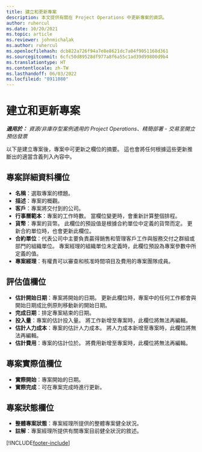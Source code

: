 ```yaml
---
title: 建立和更新專案
description: 本文提供有關在 Project Operations 中更新專案的資訊。
author: ruhercul
ms.date: 10/20/2021
ms.topic: article
ms.reviewer: johnmichalak
ms.author: ruhercul
ms.openlocfilehash: dcb822a726f94a7e8e8621dc7a04f9051168d361
ms.sourcegitcommit: 6cfc50d89528df977a8f6a55c1ad39d99800d9b4
ms.translationtype: HT
ms.contentlocale: zh-TW
ms.lasthandoff: 06/03/2022
ms.locfileid: "8911080"
---
```

# <a name="create-and-update-a-project"></a>建立和更新專案

_**適用於：** 資源/非庫存型案例適用的 Project Operations、精簡部署 - 交易至開立預估發票_

以下是建立專案後，專案中可更新之欄位的摘要。 這也會將任何根據這些更新推斷出的適當含義列入內容中。

## <a name="project-detail-fields"></a>專案詳細資料欄位

- **名稱**：選取專案的標題。
- **描述**：專案的概觀。
- **客戶**：專案將交付到的公司。
- **行事曆範本**：專案的工作時數。 當欄位變更時，會重新計算整個排程。
- **貨幣**：專案的貨幣。 此欄位的預設值是根據合約單位中定義的貨幣而定。 更新合約單位時，也會更新此欄位。
- **合約單位**：代表公司中主要負責贏得銷售和管理客戶工作與服務交付之群組或部門的組織單位。  專案經理的組織單位未定義時，此欄位預設為專案參數中所定義的值。
- **專案經理**：有權責可以審查和核准時間項目及費用的專案團隊成員。

## <a name="estimate-fields"></a>評估值欄位

- **估計開始日期**：專案將開始的日期。 更新此欄位時，專案中的任何工作都會與開始日期成比例原則移動新的開始日期。
- **完成日期**：排定專案結束的日期。
- **投入量**：專案的估計投入量。 將工作新增至專案時，此欄位將無法再編輯。
- **估計人力成本**：專案的估計人力成本。 將人力成本新增至專案時，此欄位將無法再編輯。
- **估計費用**：專案的估計位於。 將費用新增至專案時，此欄位將無法再編輯。

## <a name="project-actual-fields"></a>專案實際值欄位
- **實際開始**：專案開始的日期。
- **實際完成**：可在專案完成時進行更新。

## <a name="project-status-fields"></a>專案狀態欄位

- **整體專案狀態**：專案經理所提供的整體專案健全狀況。
- **註解**：專案經理所提供有關專案目前健全狀況的敘述。



[!INCLUDE[footer-include](../includes/footer-banner.md)]
